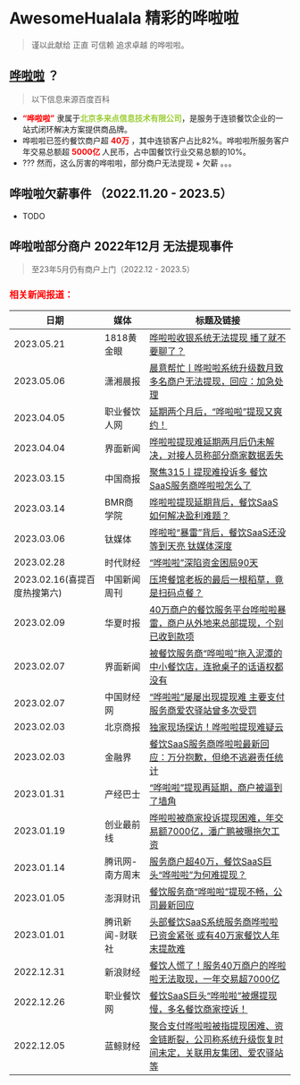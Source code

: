 # AwesomeHualala 精彩的哗啦啦
> 谨以此献给 正直 可信赖 追求卓越 的哗啦啦。

## [哗啦啦](http://www.hualala.com/) ？
> 以下信息来源百度百科
+ <strong style="color: red">“哗啦啦”</strong> 隶属于<strong style="color: yellowgreen">北京多来点信息技术有限公司</strong>，是服务于连锁餐饮企业的一站式闭环解决方案提供商品牌。
+ 哗啦啦已签约餐饮商户超 <strong style="color: red">40万</strong> ，其中连锁客户占比82%。哗啦啦所服务客户年交易总额超 <strong style="color: red"> 5000亿 </strong> 人民币，占中国餐饮行业交易总额的10%。
+ ??? 然而，这么厉害的哗啦啦，部分商户无法提现 + 欠薪 。。。
  
## 哗啦啦欠薪事件 （2022.11.20 - 2023.5）
+ TODO

## 哗啦啦部分商户 2022年12月 无法提现事件
> 至23年5月仍有商户上门（2022.12 - 2023.5）
### <strong style="color: red">相关新闻报道：</strong>

|   日期   |   媒体   |   标题及链接   | 
| ---- | ---- | ---- |
| 2023.05.21 |  1818黄金眼   |   [哗啦啦收银系统无法提现 播了就不要聊了？](https://cj.sina.com.cn/articles/view/2334162530/m8b207e62033014rcb)
| 2023.05.06 |  潇湘晨报   |   [晨意帮忙丨哗啦啦系统升级数月致多名商户无法提现，回应：加急处理](https://new.qq.com/rain/a/20230506A029FN00?no-redirect=1)
| 2023.04.05 |  职业餐饮人网   |   [延期两个月后，“哗啦啦”提现又爽约！](https://baijiahao.baidu.com/s?id=1762292166441674711&wfr=spider&for=pc)
| 2023.04.04 |  界面新闻   |   [哗啦啦提现难延期两月后仍未解决，对接人员称部分商家数据丢失](https://baijiahao.baidu.com/s?id=1762230903103077917&wfr=spider&for=pc)
| 2023.03.15 |  中国商报   |   [聚焦315丨提现难投诉多 餐饮SaaS服务商哗啦啦怎么了](https://baijiahao.baidu.com/s?id=1760418633884798885&wfr=spider&for=pc)
| 2023.03.14 |  BMR商学院   |   [哗啦啦提现延期背后，餐饮SaaS如何解决盈利难题？](https://baijiahao.baidu.com/s?id=1760326345412681421&wfr=spider&for=pc)
| 2023.03.06 |  钛媒体   |   [哗啦啦“暴雷”背后，餐饮SaaS还没等到天亮 钛媒体深度](https://finance.ifeng.com/c/8Nvajv9AVY7)
| 2023.02.28 |  时代财经   |   [“哗啦啦”深陷资金困局90天](https://www.huxiu.com/article/807254.html)
| 2023.02.16(喜提百度热搜第六) |  中国新闻周刊   |   [压垮餐馆老板的最后一根稻草，竟是扫码点餐？](https://baijiahao.baidu.com/s?id=1757969267890115421&wfr=spider&for=pc)
| 2023.02.09 |  华夏时报   |   [40万商户的餐饮服务平台哗啦啦暴雷，商户从外地来总部提现，个别已收到款项](https://baijiahao.baidu.com/s?id=1757323126756035421&wfr=spider&for=pc)
| 2023.02.07 |  界面新闻   |   [被餐饮服务商“哗啦啦”拖入泥潭的中小餐饮店，连掀桌子的话语权都没有](https://baijiahao.baidu.com/s?id=1757143287856096670&wfr=spider&for=pc)
| 2023.02.07 |  中国财经网   |   [“哗啦啦”屡屡出现提现难 主要支付服务商爱农驿站曾多次受罚](https://baijiahao.baidu.com/s?id=1757125866014396047&wfr=spider&for=pc)
| 2023.02.03 |  北京商报   |   [独家现场探访！哗啦啦提现难疑云](https://baijiahao.baidu.com/s?id=1756818073307246566&wfr=spider&for=pc)
| 2023.02.03 |  金融界   |   [餐饮SaaS服务商哗啦啦最新回应：万分抱歉，但绝不逃避责任统计](https://baijiahao.baidu.com/s?id=1756790934106138667&wfr=spider&for=pc)
| 2023.01.31 |  产经巴士   |   [“哗啦啦”提现再延期，商户被逼到了墙角](https://baijiahao.baidu.com/s?id=1756594994646579595&wfr=spider&for=pc)
| 2023.01.19 |  创业最前线   |   [哗啦啦被商家投诉提现困难，年交易额7000亿，潘广鹏被曝拖欠工资](https://baijiahao.baidu.com/s?id=1755439295641444199&wfr=spider&for=pc)
| 2023.01.14 |  腾讯网-南方周末   |   [服务商户超40万，餐饮SaaS巨头“哗啦啦”为何难提现？](https://new.qq.com/rain/a/20230114A03JQC00?no-redirect=1)
| 2023.01.05 |  澎湃财讯   |   [餐饮服务商“哗啦啦”提现不畅，公司最新回应](https://www.thepaper.cn/newsDetail_forward_21435728)
| 2023.01.01 |  腾讯新闻-财联社   |   [头部餐饮SaaS系统服务商哗啦啦已资金紧张 或有40万家餐饮人年末提款难](https://view.inews.qq.com/wxn/20230101A03IYI00?web_channel=detail&originPath=q)
| 2022.12.31 |  新浪财经   |   [餐饮人慌了！服务40万商户的哗啦啦无法取现，一年交易超7000亿](https://baijiahao.baidu.com/s?id=1753689653303793301&wfr=spider&for=pc)
| 2022.12.26 |  职业餐饮网   |   [餐饮SaaS巨头“哗啦啦”被爆提现慢，多名餐饮商家控诉！](https://www.163.com/dy/article/HPHS6S150522AR9E.html)
| 2022.12.05 |  蓝鲸财经   |   [聚合支付哗啦啦被指提现困难、资金链断裂，公司称系统升级恢复时间未定，关联用友集团、爱农驿站等](https://baijiahao.baidu.com/s?id=1751356751540518263&wfr=spider&for=pc)
